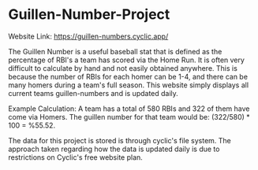 # Guillen-Number-Project
Website Link: https://guillen-numbers.cyclic.app/

The Guillen Number is a useful baseball stat that is defined as the percentage of RBI's a team has scored via the Home Run. It is often very difficult to calculate by hand and not easily obtained anywhere. This is because the number of RBIs for each homer can be 1-4, and there can be many homers during a team's full season. This website simply displays all current teams guillen-numbers and is updated daily.

Example Calculation: A team has a total of 580 RBIs and 322 of them have come via Homers. The guillen number for that team would be: (322/580) * 100  = %55.52.

The data for this project is stored is through cyclic's file system. The approach taken regarding how the data is updated daily is due to restrictions on Cyclic's free website plan. 
